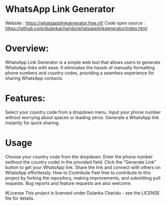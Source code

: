 # WhatsApp Link Generator

Website : https://whatsapplinkgenerator.free.nf/
Code open source : https://github.com/dulankacharidu/whatsapplinkgenerator/index.html
# Overview:
WhatsApp Link Generator is a simple web tool that allows users to generate WhatsApp links with ease. It eliminates the hassle of manually formatting phone numbers and country codes, providing a seamless experience for sharing WhatsApp contacts.

# Features:
Select your country code from a dropdown menu.
Input your phone number without worrying about spaces or leading zeros.
Generate a WhatsApp link instantly for quick sharing.

# Usage
Choose your country code from the dropdown.
Enter the phone number (without the country code) in the provided field.
Click the "Generate Link" button to get your WhatsApp link.
Share the link and connect with others on WhatsApp effortlessly.
How to Contribute
Feel free to contribute to this project by forking the repository, making improvements, and submitting pull requests. Bug reports and feature requests are also welcome.

#License
This project is licensed under Dulanka Charidu - see the LICENSE file for details.
